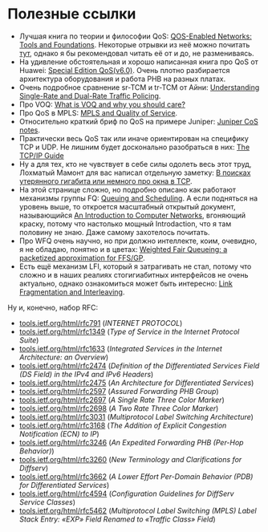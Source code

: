 # Полезные ссылки

* Лучшая книга по теории и философии QoS: [QOS-Enabled Networks: Tools and Foundations](https://www.amazon.com/QOS-Enabled-Networks-Foundations-Communications-Distributed/dp/1119109108/ref=sr_1_2?s=books&ie=UTF8&qid=1532948422&sr=1-2&keywords=QOS-Enabled+Networks%3A+Tools+and+Foundations). Некоторые отрывки из неё можно почитать [тут](http://what-when-how.com/category/qos-enabled-networks/), однако я бы рекомендовал читать её от и до, не размениваясь.
* На удивление обстоятельная и хорошо написанная книга про QoS от Huawei: [Special Edition QoS\(v6.0\)](http://support.huawei.com/enterprise/en/doc/EDOC1000079860). Очень плотно разбирается архитектура оборудования и работа PHB на разных платах.
* Очень подробное сравнение sr-TCM и tr-TCM от Айни: [Understanding Single-Rate and Dual-Rate Traffic Policing](http://blog.ine.com/2011/05/22/understanding-single-rate-and-dual-rate-traffic-policing/).
* Про VOQ: [What is VOQ and why you should care?](https://forums.juniper.net/t5/forums/recentpostspage/post-type/message/category-id/Blogs/user-id/101479)
* Про QoS в MPLS: [MPLS and Quality of Service](https://www.networkworld.com/article/2298533/lan-wan/mpls-and-quality-of-service.html?page=2).
* Относительно краткий бриф по QoS на примере Juniper: [Juniper CoS notes](https://www.saidvandeklundert.nl/qos.php).
* Практически весь QoS так или иначе ориентирован на специфику TCP и UDP. Не лишним будет досконально разобраться в них: [The TCP/IP Guide](http://www.tcpipguide.com/free/index.htm)
* Ну а для тех, кто не чувствует в себе силы одолеть весь этот труд, Лохматый Мамонт для вас написал отдельную заметку: [В поисках утерянного гигабита или немного про окна в TCP](http://linkmeup.ru/blog/300.html).
* На этой странице сложно, но подробно описано как работают механизмы группы FQ: [Queuing and Scheduling](https://intronetworks.cs.luc.edu/current/html/queuing.html). А если подняться на уровень выше, то откроется масштабный открытый документ, называющийся [An Introduction to Computer Networks](https://intronetworks.cs.luc.edu/current/html/index.html), вгоняющий краску, потому что настолько мощный Introdaction, что я там половину не знаю. Даже самому захотелось почитать.
* Про WFQ очень научно, но при должно интеллекте, коим, очевидно, я не обладаю, понятно и в цветах: [Weighted Fair Queueing: a packetized approximation for FFS/GP](http://www.mathcs.emory.edu/~cheung/Courses/558/Syllabus/11-Fairness/WFQ.html).
* Есть ещё механизм LFI, который я затрагивать не стал, потому что сложно и в наших реалиях стогигиабитных интерфейсов не очень актуально, однако ознакомиться может быть интересно: [Link Fragmentation and Interleaving](https://www.ccexpert.us/traffic-shaping-2/link-fragmentation-and-interleaving.html).



Ну и, конечно, набор RFC:

* [tools.ietf.org/html/rfc791](https://tools.ietf.org/html/rfc791) \(_INTERNET PROTOCOL_\)
* [tools.ietf.org/html/rfc1349](https://tools.ietf.org/html/rfc1349) \(_Type of Service in the Internet Protocol Suite_\)
* [tools.ietf.org/html/rfc1633](https://tools.ietf.org/html/rfc1633) \(_Integrated Services in the Internet Architecture: an Overview_\)
* [tools.ietf.org/html/rfc2474](https://tools.ietf.org/html/rfc2474) \(_Definition of the Differentiated Services Field \(DS Field\) in the IPv4 and IPv6 Headers_\)
* [tools.ietf.org/html/rfc2475](https://tools.ietf.org/html/rfc2475) \(_An Architecture for Differentiated Services_\)
* [tools.ietf.org/html/rfc2597](https://tools.ietf.org/html/rfc2597) \(_Assured Forwarding PHB Group_\)
* [tools.ietf.org/html/rfc2697](https://tools.ietf.org/html/rfc2697) \(_A Single Rate Three Color Marker_\)
* [tools.ietf.org/html/rfc2698](https://tools.ietf.org/html/rfc2698) \(_A Two Rate Three Color Marker_\)
* [tools.ietf.org/html/rfc3031](https://tools.ietf.org/html/rfc3031) \(_Multiprotocol Label Switching Architecture_\)
* [tools.ietf.org/html/rfc3168](https://tools.ietf.org/html/rfc3168) \(_The Addition of Explicit Congestion Notification \(ECN\) to IP_\)
* [tools.ietf.org/html/rfc3246](https://tools.ietf.org/html/rfc3246) \(_An Expedited Forwarding PHB \(Per-Hop Behavior\)_\)
* [tools.ietf.org/html/rfc3260](https://tools.ietf.org/html/rfc3260) \(_New Terminology and Clarifications for Diffserv_\)
* [tools.ietf.org/html/rfc3662](https://tools.ietf.org/html/rfc3662) \(_A Lower Effort Per-Domain Behavior \(PDB\) for Differentiated Services_\)
* [tools.ietf.org/html/rfc4594](https://tools.ietf.org/html/rfc4594) \(_Configuration Guidelines for DiffServ Service Classes_\)
* [tools.ietf.org/html/rfc5462](https://tools.ietf.org/html/rfc5462) \(_Multiprotocol Label Switching \(MPLS\) Label Stack Entry: «EXP» Field Renamed to «Traffic Class» Field_\)

